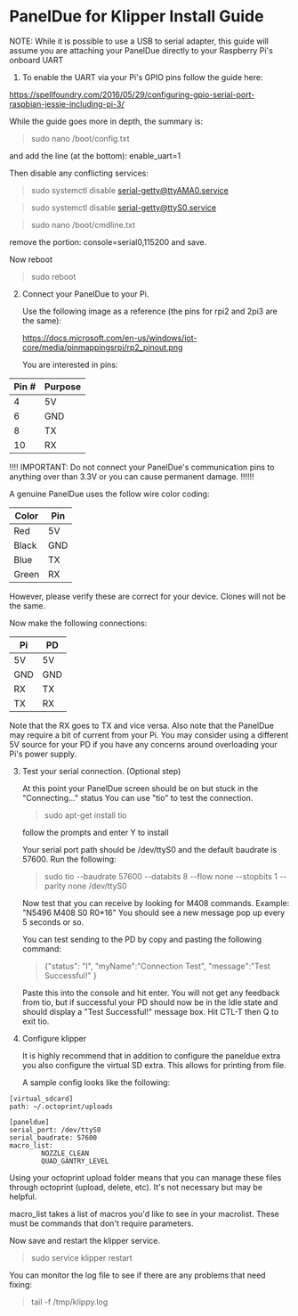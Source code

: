 PanelDue for Klipper Install Guide
====

NOTE:
While it is possible to use a USB to serial adapter, this guide will assume you
are attaching your PanelDue directly to your Raspberry Pi's onboard UART

1. To enable the UART via your Pi's GPIO pins follow the guide here: 

https://spellfoundry.com/2016/05/29/configuring-gpio-serial-port-raspbian-jessie-including-pi-3/

While the guide goes more in depth, the summary is:
> sudo nano /boot/config.txt

and add the line (at the bottom):
enable_uart=1

Then disable any conflicting services:
> sudo systemctl disable serial-getty@ttyAMA0.service

> sudo systemctl disable serial-getty@ttyS0.service

> sudo nano /boot/cmdline.txt

remove the portion: console=serial0,115200 and save.

Now reboot
> sudo reboot

2. Connect your PanelDue to your Pi.

   Use the following image as a reference (the pins for rpi2 and 2pi3 are the same):
   
   https://docs.microsoft.com/en-us/windows/iot-core/media/pinmappingsrpi/rp2_pinout.png
   
   You are interested in pins:
   
| Pin # | Purpose |
|-------|---------|
| 4     | 5V      |
|  6    | GND     |
| 8     | TX      |
| 10    | RX      |
   
   !!!! IMPORTANT: Do not connect your PanelDue's communication pins to anything over than 3.3V
   or you can cause permanent damage. !!!!!!
   
   A genuine PanelDue uses the follow wire color coding:
   
| Color  | Pin |
|--------|-----|
| Red    | 5V  |
|  Black | GND |
| Blue   | TX  |
| Green  | RX  |
   
   However, please verify these are correct for your device. Clones will not be the same.
   
   Now make the following connections:
   
| Pi  | PD  |
|-----|-----|
| 5V  | 5V  |
| GND | GND |
| RX  | TX  |
| TX  | RX  |
	
   Note that the RX goes to TX and vice versa.
   Also note that the PanelDue may require a bit of current from your Pi.
   You may consider using a different 5V source for your PD if you have any concerns around 
   overloading your Pi's power supply.
	
3. Test your serial connection. (Optional step)

   At this point your PanelDue screen should be on but stuck in the "Connecting..." status
   You can use "tio" to test the connection.
   
   > sudo apt-get install tio
   
   follow the prompts and enter Y to install
   
   Your serial port path should be /dev/ttyS0 and the default baudrate is 57600.
   Run the following:
   
   > sudo tio --baudrate 57600 --databits 8 --flow none --stopbits 1 --parity none /dev/ttyS0
   
  	Now test that you can receive by looking for M408 commands.
	Example: "N5496 M408 S0 R0*16"
	You should see a new message pop up every 5 seconds or so.
	
	You can test sending to the PD by copy and pasting the following command:
	
    > {"status": "I", "myName":"Connection Test", "message":"Test Successful!" }
    
	Paste this into the console and hit enter. You will not get any feedback from tio,
	but if successful your PD should now be in the Idle state and should display
	a "Test Successful!" message box.
	Hit CTL-T then Q to exit tio.
	
4. Configure klipper

   It is highly recommend that in addition to configure the paneldue extra you also configure the
   virtual SD extra. This allows for printing from file.
   
   A sample config looks like the following:
 
~~~~
[virtual_sdcard]
path: ~/.octoprint/uploads

[paneldue]
serial_port: /dev/ttyS0
serial_baudrate: 57600
macro_list:
        NOZZLE_CLEAN
        QUAD_GANTRY_LEVEL
~~~~

   Using your octoprint upload folder means that you can manage these files through octoprint
   (upload, delete, etc). It's not necessary but may be helpful.
   
   macro_list takes a list of macros you'd like to see in your macrolist. These must be
   commands that don't require parameters.
   
   Now save and restart the klipper service.
   
   > sudo service klipper restart
   
   You can monitor the log file to see if there are any problems that need fixing:
   
   > tail -f /tmp/klippy.log
   
   

